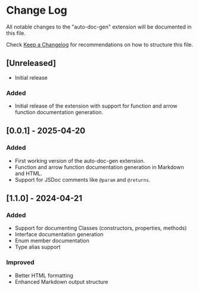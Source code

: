 # Change Log

All notable changes to the "auto-doc-gen" extension will be documented in this file.

Check [Keep a Changelog](http://keepachangelog.com/) for recommendations on how to structure this file.

## [Unreleased]

- Initial release
### Added
- Initial release of the extension with support for function and arrow function documentation generation.

## [0.0.1] - 2025-04-20

### Added
- First working version of the auto-doc-gen extension.
- Function and arrow function documentation generation in Markdown and HTML.
- Support for JSDoc comments like `@param` and `@returns`.

## [1.1.0] - 2024-04-21
### Added
- Support for documenting Classes (constructors, properties, methods)
- Interface documentation generation
- Enum member documentation
- Type alias support
### Improved
- Better HTML formatting
- Enhanced Markdown output structure